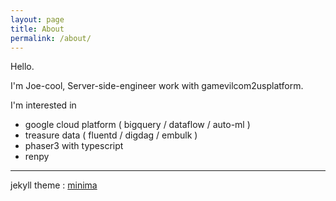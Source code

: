 ```yaml
---
layout: page
title: About
permalink: /about/
---
```


Hello.

I'm Joe-cool, Server-side-engineer work with gamevilcom2usplatform.

I'm interested in 

- google cloud platform ( bigquery / dataflow / auto-ml )
- treasure data ( fluentd / digdag / embulk )
- phaser3 with typescript
- renpy


----


jekyll theme : [minima](https://github.com/jekyll/minima)


